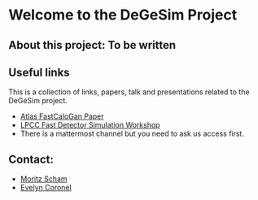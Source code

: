 # Welcome to the DeGeSim Project

## About this project: To be written

## Useful links

This is a collection of links, papers, talk and presentations related to the DeGeSim project.

* [Atlas FastCaloGan Paper](https://atlas.web.cern.ch/Atlas/GROUPS/PHYSICS/PAPERS/SIMU-2018-04/)
* [LPCC Fast Detector Simulation Workshop](https://indico.cern.ch/event/1087522/timetable/)
* There is a mattermost channel but you need to ask us access first.

<!-- * [Mattermost Channel of the project](https://mattermost.web.cern.ch/signup_user_complete/?id=qbe89xy5zff4mryrjooxbx749a) -->

## Contact: 
* [Moritz Scham](mailto:mova@users.noreply.github.com)
* [Evelyn Coronel](mailto:astrocronopio@users.noreply.github.com)
